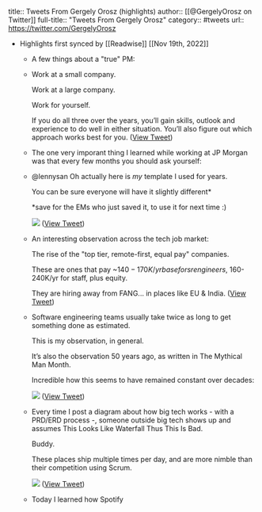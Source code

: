 title:: Tweets From Gergely Orosz (highlights)
author:: [[@GergelyOrosz on Twitter]]
full-title:: "Tweets From Gergely Orosz"
category:: #tweets
url:: https://twitter.com/GergelyOrosz

- Highlights first synced by [[Readwise]] [[Nov 19th, 2022]]
	- A few things about a "true" PM:
	- Work at a small company.
	  
	  Work at a large company.
	  
	  Work for yourself.
	  
	  If you do all three over the years, you’ll gain skills, outlook and experience to do well in either situation. You’ll also figure out which approach works best for you. ([View Tweet](https://twitter.com/GergelyOrosz/status/1402852307323260929))
	- The one very imporant thing I learned while working at JP Morgan was that every few months you should ask yourself:
	- @lennysan Oh actually here is *my* template I used for years.
	  
	  You can be sure everyone will have it slightly different*
	  
	  *save for the EMs who just saved it, to use it for next time :) 
	  
	  ![](https://pbs.twimg.com/media/FAeNBpxWYAUnQQb.png) ([View Tweet](https://twitter.com/GergelyOrosz/status/1443277422217080843))
	- An interesting observation across the tech job market:
	  
	  The rise of the "top tier, remote-first, equal pay" companies.
	  
	  These are ones that pay ~$140-170K/yr base for sr engineers, ~$160-240K/yr for staff, plus equity.
	  
	  They are hiring away from FANG... in places like EU & India. ([View Tweet](https://twitter.com/GergelyOrosz/status/1517452900007567362))
	- Software engineering teams usually take twice as long to get something done as estimated.
	  
	  This is my observation, in general.
	  
	  It’s also the observation 50 years ago, as written in The Mythical Man Month.
	  
	  Incredible how this seems to have remained constant over decades: 
	  
	  ![](https://pbs.twimg.com/media/FRmU6IcXEAEAZfi.jpg) ([View Tweet](https://twitter.com/GergelyOrosz/status/1520410081103335424))
	- Every time I post a diagram about how big tech works - with a PRD/ERD process -, someone outside big tech shows up and assumes This Looks Like Waterfall Thus This Is Bad.
	  
	  Buddy.
	  
	  These places ship multiple times per day, and are more nimble than their competition using Scrum. 
	  
	  ![](https://pbs.twimg.com/media/FGTtk96XoAMvsns.jpg) ([View Tweet](https://twitter.com/GergelyOrosz/status/1469560602347675648))
	- Today I learned how Spotify